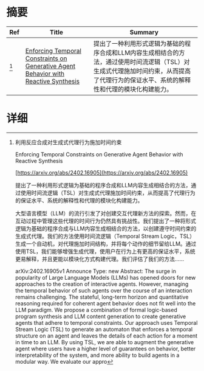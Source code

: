 # 摘要

| Ref | Title | Summary |
| --- | --- | --- |
| [^1] | [Enforcing Temporal Constraints on Generative Agent Behavior with Reactive Synthesis](https://arxiv.org/abs/2402.16905) | 提出了一种利用形式逻辑为基础的程序合成和LLM内容生成相结合的方法，通过使用时间流逻辑（TSL）对生成式代理施加时间约束，从而提高了代理行为的保证水平、系统的解释性和代理的模块化构建能力。 |

# 详细

[^1]: 利用反应合成对生成式代理行为施加时间约束

    Enforcing Temporal Constraints on Generative Agent Behavior with Reactive Synthesis

    [https://arxiv.org/abs/2402.16905](https://arxiv.org/abs/2402.16905)

    提出了一种利用形式逻辑为基础的程序合成和LLM内容生成相结合的方法，通过使用时间流逻辑（TSL）对生成式代理施加时间约束，从而提高了代理行为的保证水平、系统的解释性和代理的模块化构建能力。

    

    大型语言模型（LLM）的流行引发了对创建交互代理新方法的探索。然而，在互动过程中管理这些代理的时间行为仍然具有挑战性。我们提出了一种将形式逻辑为基础的程序合成与LLM内容生成相结合的方法，以创建遵守时间约束的生成式代理。我们的方法使用时间流逻辑（Temporal Stream Logic，TSL）生成一个自动机，对代理施加时间结构，并将每个动作的细节留给LLM。通过使用TSL，我们能够增强生成代理，使用户在行为上有更高的保证水平，系统更易解释，并且更能以模块化方式构建代理。我们评估了我们的方法……

    arXiv:2402.16905v1 Announce Type: new  Abstract: The surge in popularity of Large Language Models (LLMs) has opened doors for new approaches to the creation of interactive agents. However, managing the temporal behavior of such agents over the course of an interaction remains challenging. The stateful, long-term horizon and quantitative reasoning required for coherent agent behavior does not fit well into the LLM paradigm. We propose a combination of formal logic-based program synthesis and LLM content generation to create generative agents that adhere to temporal constraints. Our approach uses Temporal Stream Logic (TSL) to generate an automaton that enforces a temporal structure on an agent and leaves the details of each action for a moment in time to an LLM. By using TSL, we are able to augment the generative agent where users have a higher level of guarantees on behavior, better interpretability of the system, and more ability to build agents in a modular way. We evaluate our appro
    

